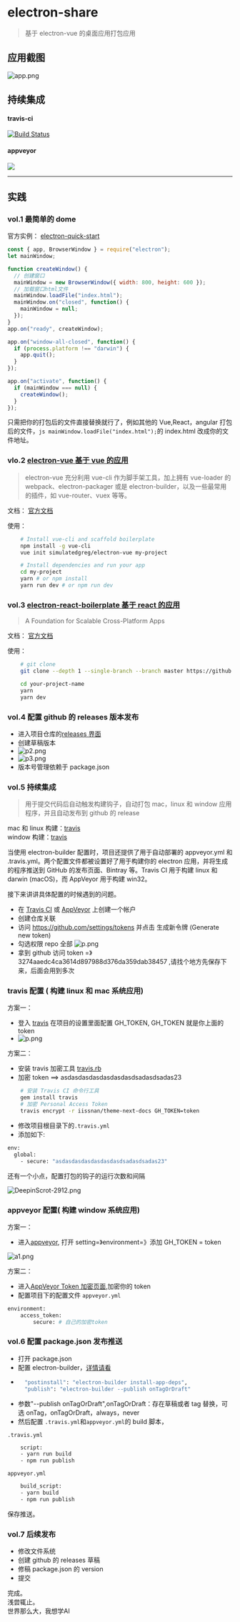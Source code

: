 # electron-share

> 基于 electron-vue 的桌面应用打包应用

## 应用截图

![app.png](https://upload-images.jianshu.io/upload_images/6167081-f3d10f0405ee6c3f.png?imageMogr2/auto-orient/strip%7CimageView2/2/w/1240)

## 持续集成

#### travis-ci

[![Build Status](https://travis-ci.org/HuaRongSAO/electron-share.svg?branch=master)](https://travis-ci.org/HuaRongSAO/electron-share)

#### appveyor

[![](https://img.shields.io/badge/style-popout--square-green.svg?logo=appveyor&style=popout-square)](https://ci.appveyor.com/project/HuaRongSAO/electron-share/history)

---

## 实践

### vol.1 最简单的 dome

官方实例： [electron-quick-start](https://github.com/electron/electron-quick-start)

```js
const { app, BrowserWindow } = require("electron");
let mainWindow;

function createWindow() {
  // 创建窗口
  mainWindow = new BrowserWindow({ width: 800, height: 600 });
  // 加载窗口html文件
  mainWindow.loadFile("index.html");
  mainWindow.on("closed", function() {
    mainWindow = null;
  });
}
app.on("ready", createWindow);

app.on("window-all-closed", function() {
  if (process.platform !== "darwin") {
    app.quit();
  }
});

app.on("activate", function() {
  if (mainWindow === null) {
    createWindow();
  }
});
```

只需把你的打包后的文件直接替换就行了，例如其他的 Vue,React，angular 打包后的文件，`js mainWindow.loadFile("index.html");`的 index.html 改成你的文件地址。

### vlo.2 [electron-vue 基于 vue 的应用](https://github.com/SimulatedGREG/electron-vue)

> electron-vue 充分利用 vue-cli 作为脚手架工具，加上拥有 vue-loader 的 webpack、electron-packager 或是 electron-builder，以及一些最常用的插件，如 vue-router、vuex 等等。

文档： [官方文档](https://simulatedgreg.gitbooks.io/electron-vue/content/cn/)

使用：

```sh
    # Install vue-cli and scaffold boilerplate
    npm install -g vue-cli
    vue init simulatedgreg/electron-vue my-project

    # Install dependencies and run your app
    cd my-project
    yarn # or npm install
    yarn run dev # or npm run dev
```

### vol.3 [electron-react-boilerplate 基于 react 的应用](https://github.com/electron-react-boilerplate/electron-react-boilerplate)

> A Foundation for Scalable Cross-Platform Apps

文档： [官方文档](https://github.com/electron-react-boilerplate/electron-react-boilerplate)

使用：

```sh
    # git clone
    git clone --depth 1 --single-branch --branch master https://github.com/electron-react-boilerplate/electron-react-boilerplate.git your-project-name

    cd your-project-name
    yarn
    yarn dev

```

### vol.4 配置 github 的 releases 版本发布

- 进入项目仓库的[releases 界面](https://github.com/HuaRongSAO/electron-share/releases)
- 创建草稿版本
- ![p2.png](https://upload-images.jianshu.io/upload_images/6167081-1253a9cb08ee4905.png?imageMogr2/auto-orient/strip%7CimageView2/2/w/1240)
- ![p3.png](https://upload-images.jianshu.io/upload_images/6167081-01ccfe648f2ce01e.png?imageMogr2/auto-orient/strip%7CimageView2/2/w/1240)
- 版本号管理依赖于 package.json

### vol.5 持续集成

> 用于提交代码后自动触发构建钩子，自动打包 mac，linux 和 window 应用程序，并且自动发布到 github 的 release

mac 和 linux 构建：[travis](https://travis-ci.org)  
window 构建：[travis](https://ci.appveyor.com/)

当使用 electron-builder 配置时，项目还提供了用于自动部署的 appveyor.yml 和 .travis.yml。两个配置文件都被设置好了用于构建你的 electron 应用，并将生成的程序推送到 GitHub 的发布页面、Bintray 等。Travis CI 用于构建 linux 和 darwin (macOS)，而 AppVeyor 用于构建 win32。

接下来讲讲具体配置的时候遇到的问题。

- 在 [Travis CI](https://travis-ci.org) 或 [AppVeyor](https://www.appveyor.com/) 上创建一个帐户
- 创建仓库关联
- 访问 https://github.com/settings/tokens 并点击 生成新令牌 (Generate new token)
- 勾选权限 repo 全部
  ![p.png](https://upload-images.jianshu.io/upload_images/6167081-65e7154951aa74fa.png?imageMogr2/auto-orient/strip%7CimageView2/2/w/1240)
- 拿到 github 访问 token =》 3274aaedc4ca3614d897988d376da359dab38457
  ,请找个地方先保存下来，后面会用到多次

### travis 配置 ( 构建 linux 和 mac 系统应用)

方案一：

- 登入 [travis](https://travis-ci.org) 在项目的设置里面配置 GH_TOKEN, GH_TOKEN 就是你上面的 token
- ![p.png](https://upload-images.jianshu.io/upload_images/6167081-dc7cdc2552cfbd7e.png?imageMogr2/auto-orient/strip%7CimageView2/2/w/1240)

方案二：

- 安装 travis 加密工具 [travis.rb](https://github.com/travis-ci/travis.rb#readme)
- 加密 token ==> asdasdasdasdasdasdasdsadasdsadas23

```sh
    # 安装 Travis CI 命令行工具
    gem install travis
    # 加密 Personal Access Token
    travis encrypt -r iissnan/theme-next-docs GH_TOKEN=token

```

- 修改项目根目录下的`.travis.yml`
- 添加如下:

```sh
env:
  global:
    - secure: "asdasdasdasdasdasdasdsadasdsadas23"
```

还有一个小点，配置打包的钩子的运行次数和间隔

![DeepinScrot-2912.png](https://upload-images.jianshu.io/upload_images/6167081-18d0a9d2e33f77dd.png?imageMogr2/auto-orient/strip%7CimageView2/2/w/1240)

### appveyor 配置( 构建 window 系统应用)

方案一：

- 进入[appveyor](https://ci.appveyor.com/), 打开 setting=》environment=》添加 GH_TOKEN = token

![a1.png](https://upload-images.jianshu.io/upload_images/6167081-c0eea9f917347c09.png?imageMogr2/auto-orient/strip%7CimageView2/2/w/1240)

方案二：

- 进入[AppVeyor Token 加密页面](https://ci.appveyor.com/tools/encrypt),加密你的 token
- 配置项目下的配置文件 `appveyor.yml`

```sh
environment:
    access_token:
        secure: # 自己的加密token
```

### vol.6 配置 package.json 发布推送

- 打开 package.json
- 配置 electron-builder，[详情请看](https://www.electron.build/configuration/publish)
- ```sh
    "postinstall": "electron-builder install-app-deps",
    "publish": "electron-builder --publish onTagOrDraft"
  ```
- 参数"--publish onTagOrDraft",onTagOrDraft：存在草稿或者 tag 替换，可选 onTag，onTagOrDraft，always，never
- 然后配置 `.travis.yml`和`appveyor.yml`的 build 脚本，

`.travis.yml`

```sh
    script:
    - yarn run build
    - npm run publish
```

`appveyor.yml`

```sh
    build_script:
    - yarn build
    - npm run publish
```

保存推送。

### vol.7 后续发布

- 修改文件系统
- 创建 github 的 releases 草稿
- 修稿 package.json 的 version
- 提交

完成。   
浅尝辄止。    
世界那么大，我想学AI
